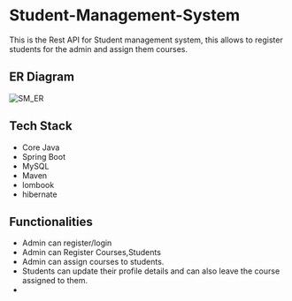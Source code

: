 # Student-Management-System

This is the Rest API for Student management system, this allows to register students for the admin and assign them courses.


## ER Diagram
![SM_ER](https://user-images.githubusercontent.com/98819392/208870769-14acb19b-7d92-431c-8bcb-c1ab582fa803.png)

## Tech Stack
- Core Java
- Spring Boot
- MySQL
- Maven
- lombook
- hibernate

## Functionalities
- Admin can register/login
- Admin can Register Courses,Students
- Admin can assign courses to students.
- Students can update their profile details and can also leave the course assigned to them.
- 


